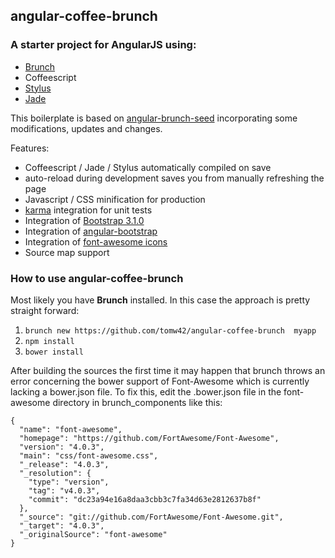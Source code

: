 ## angular-coffee-brunch
### A starter project for AngularJS using:
* [Brunch](http://brunch.io)
* Coffeescript
* [Stylus](http://learnboost.github.io/stylus/)
* [Jade](http://jade-lang.com/)


This boilerplate is based on [angular-brunch-seed](https://github.com/scotch/angular-brunch-seed) incorporating some modifications, updates and changes.

Features:
* Coffeescript / Jade / Stylus automatically compiled on save
* auto-reload during development saves you from manually refreshing the page
* Javascript / CSS minification for production
* [karma](https://github.com/karma-runner/karma) integration for
  unit tests
* Integration of [Bootstrap 3.1.0](https://github.com/twbs/bootstrap/)
* Integration of [angular-bootstrap](http://angular-ui.github.io/bootstrap/)
* Integration of [font-awesome icons](http://fontawesome.io/)
* Source map support

### How to use angular-coffee-brunch

Most likely you have **Brunch** installed. In this case the approach is pretty straight forward:

1. `brunch new https://github.com/tomw42/angular-coffee-brunch  myapp`
2. `npm install`
3. `bower install`

After building the sources the first time it may happen that brunch throws an error concerning the bower support of Font-Awesome which is currently lacking a bower.json file. To fix this, edit the .bower.json file in the font-awesome directory in brunch_components like this:

```
{
  "name": "font-awesome",
  "homepage": "https://github.com/FortAwesome/Font-Awesome",
  "version": "4.0.3",
  "main": "css/font-awesome.css",
  "_release": "4.0.3",
  "_resolution": {
    "type": "version",
    "tag": "v4.0.3",
    "commit": "dc23a94e16a8daa3cbb3c7fa34d63e2812637b8f"
  },
  "_source": "git://github.com/FortAwesome/Font-Awesome.git",
  "_target": "4.0.3",
  "_originalSource": "font-awesome"
}
```

